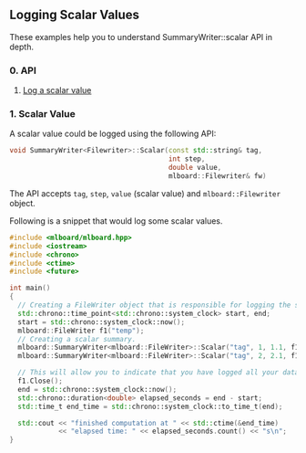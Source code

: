 ## Logging Scalar Values 

These examples help you to understand SummaryWriter::scalar API in depth.

### 0. API 

  1. [Log a scalar value](#1-scalar-value)

### 1. Scalar Value

A scalar value could be logged using the following API:

```cpp
void SummaryWriter<Filewriter>::Scalar(const std::string& tag,
                                       int step,
                                       double value,
                                       mlboard::Filewriter& fw)
```

The API accepts `tag`, `step`, `value` (scalar value) and `mlboard::Filewriter` object.

Following is a snippet that would log some scalar values.

```cpp
#include <mlboard/mlboard.hpp>
#include <iostream>
#include <chrono> 
#include <ctime> 
#include <future>

int main()
{
  // Creating a FileWriter object that is responsible for logging the summary.
  std::chrono::time_point<std::chrono::system_clock> start, end; 
  start = std::chrono::system_clock::now(); 
  mlboard::FileWriter f1("temp");
  // Creating a scalar summary.
  mlboard::SummaryWriter<mlboard::FileWriter>::Scalar("tag", 1, 1.1, f1);
  mlboard::SummaryWriter<mlboard::FileWriter>::Scalar("tag", 2, 2.1, f1);

  // This will allow you to indicate that you have logged all your data.
  f1.Close();
  end = std::chrono::system_clock::now(); 
  std::chrono::duration<double> elapsed_seconds = end - start; 
  std::time_t end_time = std::chrono::system_clock::to_time_t(end); 

  std::cout << "finished computation at " << std::ctime(&end_time) 
            << "elapsed time: " << elapsed_seconds.count() << "s\n"; 
}
```
